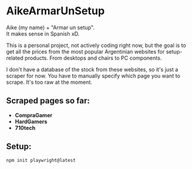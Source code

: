 # AikeArmarUnSetup  
Aike (my name) + "Armar un setup".  
It makes sense in Spanish xD.  

This is a personal project, not actively coding right now, but the goal is to get all the prices from the most popular Argentinian websites for setup-related products. From desktops and chairs to PC components.  

I don't have a database of the stock from these websites, so it's just a scraper for now. You have to manually specify which page you want to scrape. It's too raw at the moment.  

## Scraped pages so far:  
- **CompraGamer**  
- **HardGamers**  
- **710tech**  

## Setup:  
```sh
npm init playwright@latest
